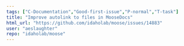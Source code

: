 ```yaml
---
tags: ["C-Documentation","Good-first-issue","P-normal","T-task"]
title: "Improve autolink to files in MooseDocs"
html_url: "https://github.com/idaholab/moose/issues/14883"
user: "aeslaughter"
repo: "idaholab/moose"
---
```


